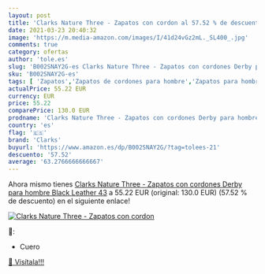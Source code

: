 ```yaml
---
layout: post
title: 'Clarks Nature Three - Zapatos con cordon al 57.52 % de descuento'
date: 2021-03-23 20:40:32
image: 'https://m.media-amazon.com/images/I/41d24vGz2mL._SL400_.jpg'
comments: true
category: ofertas
author: 'tole.es'
slug: 'B002SNAY2G-es Clarks Nature Three - Zapatos con cordones Derby para...'
sku: 'B002SNAY2G-es'
tags: [ 'Zapatos','Zapatos de cordones para hombre','Zapatos para hombre','Zapatos y complementos','clarks','zapatos', ]
actualPrice: 55.22 EUR
currency: EUR
price: 55.22
comparePrice: 130.0 EUR
prodname: 'Clarks Nature Three - Zapatos con cordones Derby para hombre  Black Leather  43'
country: 'es'
flag: '🇪🇸'
brand: 'Clarks'
buyurl: 'https://www.amazon.es/dp/B002SNAY2G/?tag=tolees-21'
descuento: '57.52'
average: '63.2766666666667'
---
```


Ahora mismo tienes [Clarks Nature Three - Zapatos con cordones Derby para hombre  Black Leather  43](https://www.amazon.es/dp/B002SNAY2G/?tag=tolees-21) a 55.22 EUR (original: 130.0 EUR) (57.52 %  de descuento) en el siguiente enlace!

[![Clarks Nature Three - Zapatos con cordon](https://m.media-amazon.com/images/I/41d24vGz2mL._SL400_.jpg)](https://www.amazon.es/dp/B002SNAY2G/?tag=tolees-21)

🔎:

- Cuero

[🛒 Visítala!!!](https://www.amazon.es/dp/B002SNAY2G/?tag=tolees-21)
